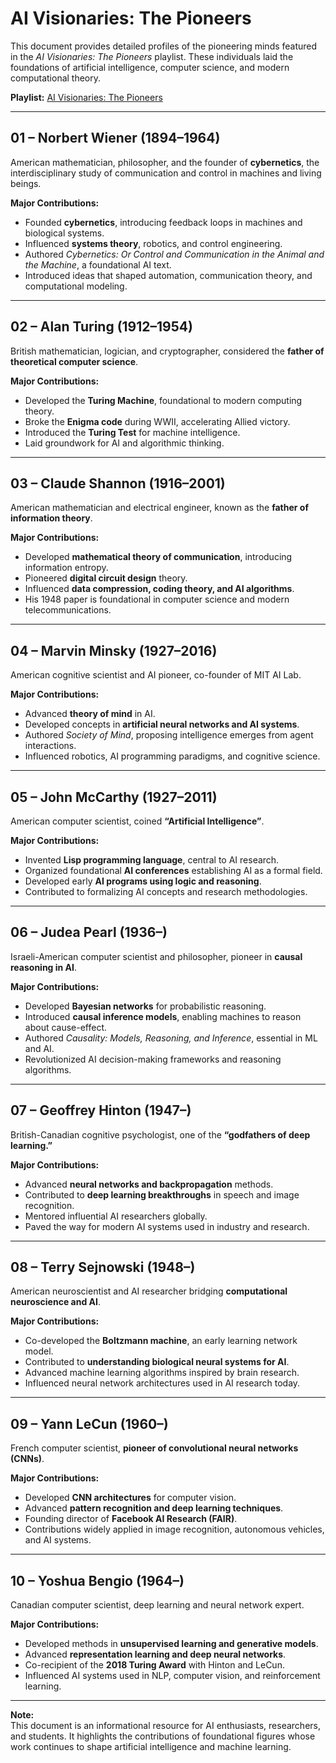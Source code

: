 # AI Visionaries: The Pioneers

This document provides detailed profiles of the pioneering minds featured in the *AI Visionaries: The Pioneers* playlist. These individuals laid the foundations of artificial intelligence, computer science, and modern computational theory.

**Playlist:** [AI Visionaries: The Pioneers](https://www.youtube.com/watch?v=RyKkfFLLju8&list=PLlFPjzM8yiEiOhYII5dCre7i0AhQb0uNM)

---

## 01 – Norbert Wiener (1894–1964)

American mathematician, philosopher, and the founder of **cybernetics**, the interdisciplinary study of communication and control in machines and living beings.  

**Major Contributions:**
- Founded **cybernetics**, introducing feedback loops in machines and biological systems.  
- Influenced **systems theory**, robotics, and control engineering.  
- Authored *Cybernetics: Or Control and Communication in the Animal and the Machine*, a foundational AI text.  
- Introduced ideas that shaped automation, communication theory, and computational modeling.

---

## 02 – Alan Turing (1912–1954)

British mathematician, logician, and cryptographer, considered the **father of theoretical computer science**.  

**Major Contributions:**
- Developed the **Turing Machine**, foundational to modern computing theory.  
- Broke the **Enigma code** during WWII, accelerating Allied victory.  
- Introduced the **Turing Test** for machine intelligence.  
- Laid groundwork for AI and algorithmic thinking.

---

## 03 – Claude Shannon (1916–2001)

American mathematician and electrical engineer, known as the **father of information theory**.  

**Major Contributions:**
- Developed **mathematical theory of communication**, introducing information entropy.  
- Pioneered **digital circuit design** theory.  
- Influenced **data compression, coding theory, and AI algorithms**.  
- His 1948 paper is foundational in computer science and modern telecommunications.

---

## 04 – Marvin Minsky (1927–2016)

American cognitive scientist and AI pioneer, co-founder of MIT AI Lab.  

**Major Contributions:**
- Advanced **theory of mind** in AI.  
- Developed concepts in **artificial neural networks and AI systems**.  
- Authored *Society of Mind*, proposing intelligence emerges from agent interactions.  
- Influenced robotics, AI programming paradigms, and cognitive science.

---

## 05 – John McCarthy (1927–2011)

American computer scientist, coined **“Artificial Intelligence”**.  

**Major Contributions:**
- Invented **Lisp programming language**, central to AI research.  
- Organized foundational **AI conferences** establishing AI as a formal field.  
- Developed early **AI programs using logic and reasoning**.  
- Contributed to formalizing AI concepts and research methodologies.

---

## 06 – Judea Pearl (1936–)

Israeli-American computer scientist and philosopher, pioneer in **causal reasoning in AI**.  

**Major Contributions:**
- Developed **Bayesian networks** for probabilistic reasoning.  
- Introduced **causal inference models**, enabling machines to reason about cause-effect.  
- Authored *Causality: Models, Reasoning, and Inference*, essential in ML and AI.  
- Revolutionized AI decision-making frameworks and reasoning algorithms.

---

## 07 – Geoffrey Hinton (1947–)

British-Canadian cognitive psychologist, one of the **“godfathers of deep learning.”**  

**Major Contributions:**
- Advanced **neural networks and backpropagation** methods.  
- Contributed to **deep learning breakthroughs** in speech and image recognition.  
- Mentored influential AI researchers globally.  
- Paved the way for modern AI systems used in industry and research.

---

## 08 – Terry Sejnowski (1948–)

American neuroscientist and AI researcher bridging **computational neuroscience and AI**.  

**Major Contributions:**
- Co-developed the **Boltzmann machine**, an early learning network model.  
- Contributed to **understanding biological neural systems for AI**.  
- Advanced machine learning algorithms inspired by brain research.  
- Influenced neural network architectures used in AI research today.

---

## 09 – Yann LeCun (1960–)

French computer scientist, **pioneer of convolutional neural networks (CNNs)**.  

**Major Contributions:**
- Developed **CNN architectures** for computer vision.  
- Advanced **pattern recognition and deep learning techniques**.  
- Founding director of **Facebook AI Research (FAIR)**.  
- Contributions widely applied in image recognition, autonomous vehicles, and AI systems.

---

## 10 – Yoshua Bengio (1964–)

Canadian computer scientist, deep learning and neural network expert.  

**Major Contributions:**
- Developed methods in **unsupervised learning and generative models**.  
- Advanced **representation learning and deep neural networks**.  
- Co-recipient of the **2018 Turing Award** with Hinton and LeCun.  
- Influenced AI systems used in NLP, computer vision, and reinforcement learning.

---

**Note:**  
This document is an informational resource for AI enthusiasts, researchers, and students. It highlights the contributions of foundational figures whose work continues to shape artificial intelligence and machine learning.

